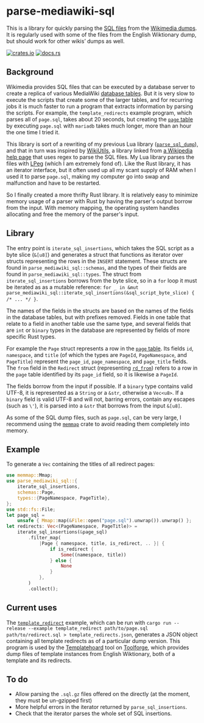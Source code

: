 # parse-mediawiki-sql
This is a library for quickly parsing the [SQL files](https://meta.wikimedia.org/wiki/Data_dumps/What%27s_available_for_download) from the [Wikimedia dumps](https://dumps.wikimedia.org/). It is regularly used with some of the files from the English Wiktionary dump, but should work for other wikis’ dumps as well.

[![crates.io](https://img.shields.io/crates/v/parse-mediawiki-sql.svg)](https://crates.io/crates/parse-mediawiki-sql)
[![docs.rs](https://img.shields.io/docsrs/parse-mediawiki-sql)](https://docs.rs/parse-mediawiki-sql)

## Background
Wikimedia provides SQL files that can be executed by a database server to create a replica of various MediaWiki [database tables](https://www.mediawiki.org/wiki/Manual:Database_layout). But it is very slow to execute the scripts that create some of the larger tables, and for recurring jobs it is much faster to run a program that extracts information by parsing the scripts. For example, the `template_redirects` example program, which parses all of `page.sql`, takes about 20 seconds, but creating the [`page` table](https://www.mediawiki.org/wiki/Manual:Page_table) by executing `page.sql` with `mariadb` takes much longer, more than an hour the one time I tried it.

This library is sort of a rewriting of my previous Lua library ([`parse_sql_dump`](https://github.com/Erutuon/enwikt-dump-rs/tree/master/lua/parse_sql_dump)), and that in turn was inspired by [WikiUtils](https://github.com/napsternxg/WikiUtils), a library linked from [a Wikipedia help page](https://en.wikipedia.org/wiki/Wikipedia:Database_download#Help_to_import_dumps_into_MySQL) that uses regex to parse the SQL files. My Lua library parses the files with [LPeg](http://www.inf.puc-rio.br/~roberto/lpeg/) (which I am extremely fond of). Like the Rust library, it has an iterator interface, but it often used up all my scant supply of RAM when I used it to parse `page.sql`, making my computer go into swap and malfunction and have to be restarted.

So I finally created a more thrifty Rust library. It is relatively easy to minimize memory usage of a parser with Rust by having the parser's output borrow from the input. With memory mapping, the operating system handles allocating and free the memory of the parser's input.

## Library
The entry point is `iterate_sql_insertions`, which takes the SQL script as a byte slice (`&[u8]`) and generates a struct that functions as iterator over structs representing the rows in the `INSERT` statement. These structs are found in `parse_mediawiki_sql::schemas`, and the types of their fields are found in `parse_mediawiki_sql::types`. The struct from `iterate_sql_insertions` borrows from the byte slice, so in a `for` loop it must be iterated as as a mutable reference: `for _ in &mut parse_mediawiki_sql::iterate_sql_insertions(&sql_script_byte_slice) { /* ... */ }`.

The names of the fields in the structs are based on the names of the fields in the database tables, but with prefixes removed. Fields in one table that relate to a field in another table use the same type, and several fields that are `int` or `binary` types in the database are represented by fields of more specific Rust types.

For example the `Page` struct represents a row in the [`page` table](https://www.mediawiki.org/wiki/Manual:Page_table). Its fields `id`, `namespace`, and `title` (of which the types are `PageId`, `PageNamespace`, and `PageTitle`) represent the `page_id`, `page_namespace`, and `page_title` fields. The `from` field in the `Redirect` struct (representing [`rd_from`](https://www.mediawiki.org/wiki/Manual:Redirect_table#rd_from)) refers to a row in the `page` table identified by its `page_id` field, so it is likewise a `PageId`.

The fields borrow from the input if possible. If a `binary` type contains valid UTF-8, it is represented as a `String` or a `&str`, otherwise a `Vec<u8>`. If a `binary` field is valid UTF-8 and will not, barring errors, contain any escapes (such as `\'`), it is parsed into a `&str` that borrows from the input `&[u8]`.

As some of the SQL dump files, such as `page.sql`, can be very large, I recommend using the [`memmap`](https://lib.rs/crates/memmap) crate to avoid reading them completely into memory.

## Example
To generate a `Vec` containing the titles of all redirect pages:

```rust
use memmap::Mmap;
use parse_mediawiki_sql::{
    iterate_sql_insertions,
    schemas::Page,
    types::{PageNamespace, PageTitle},
};
use std::fs::File;
let page_sql =
    unsafe { Mmap::map(&File::open("page.sql").unwrap()).unwrap() };
let redirects: Vec<(PageNamespace, PageTitle)> =
    iterate_sql_insertions(&page_sql)
        .filter_map(
            |Page { namespace, title, is_redirect, .. }| {
                if is_redirect {
                    Some((namespace, title))
                } else {
                    None
                }
            },
        )
        .collect();
```

## Current uses

The [`template_redirect`](examples/template_redirects.rs) example, which can be run with `cargo run --release --example template_redirect path/to/page.sql path/to/redirect.sql > template_redirects.json`, generates a JSON object containing all template redirects as of a particular dump version. This program is used by the [Templatehoard](https://templatehoard.toolforge.org/) tool on [Toolforge](https://toolforge.org), which provides dump files of template instances from English Wiktionary, both of a template and its redirects.

## To do

* Allow parsing the `.sql.gz` files offered on the  directly (at the moment, they must be un-gzipped first)
* More helpful errors in the iterator returned by `parse_sql_insertions`.
* Check that the iterator parses the whole set of SQL insertions.